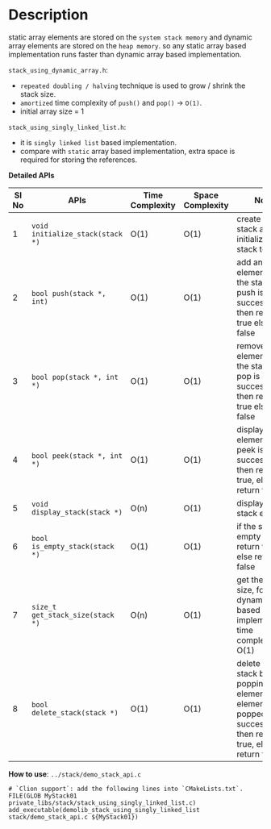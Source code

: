 # Description

static array elements are stored on the `system stack memory` and dynamic array elements are
 stored on the `heap memory`. so any static array based implementation runs faster than dynamic
  array based implementation.

`stack_using_dynamic_array.h`:
- `repeated doubling / halving` technique is used to grow / shrink the stack size.
- `amortized` time complexity of `push()` and `pop()` -> `O(1)`.
- initial array size = 1

`stack_using_singly_linked_list.h`:
- it is `singly linked list` based implementation.
- compare with `static` array based implementation, extra space is required for storing the references.

**Detailed APIs**

Sl No | APIs                             | Time Complexity | Space Complexity | Notes
------|----------------------------------|-----------------|------------------|------------------------------------------------------------------------------------------------------------------------------
1     | `void initialize_stack(stack *)` | O(1)            | O(1)             | create the stack and initialize the stack top
2     | `bool push(stack *, int)`        | O(1)            | O(1)             | add an element into the stack, if push is successful, then return true else return false
3     | `bool pop(stack *, int *)`       | O(1)            | O(1)             | remove an element from the stack, if pop is successful then return true else return false
4     | `bool peek(stack *, int *)`      | O(1)            | O(1)             | display the top element, if peek is successful then return true, else return false
5     | `void display_stack(stack *)`    | O(n)            | O(1)             | display all stack elements
6     | `bool is_empty_stack(stack *)`   | O(1)            | O(1)             | if the stack is empty then return true, else return false
7     | `size_t get_stack_size(stack *)` | O(n)            | O(1)             | get the stack size, for dynamic array based implementation time complexity: O(1)
8     | `bool delete_stack(stack *)`     | O(1)            | O(1)             | delete the stack by popping out all elements, if all elements are popped out successfully then return true, else return false

**How to use**: `../stack/demo_stack_api.c`

```
# `Clion support`: add the following lines into `CMakeLists.txt`.
FILE(GLOB MyStack01 private_libs/stack/stack_using_singly_linked_list.c)
add_executable(demolib_stack_using_singly_linked_list stack/demo_stack_api.c ${MyStack01})
```